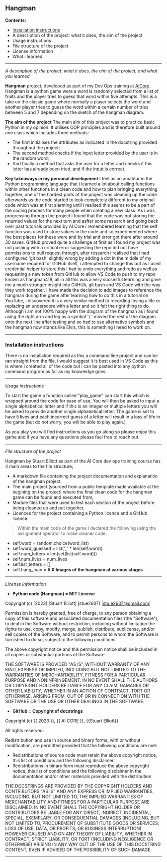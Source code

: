 **Hangman**
--------------------------------------------------------------------

**Contents:**

- [Installation instructions](#Installation-instructions)
- A description of the project: what it does, the aim of the project
- Usage instructions
- File structure of the project
- License information
- What i learned
--------------------------------------------------------------------

*A description of the project: what it does, the aim of the project, and what you learned* 

 **Hangman** project, developed as part of my Dev Ops training at [AiCore](#https://www.theaicore.com/). Hangman is a python game were a word is randomly selected from a list of fruits and the player tries to guess that word within five attempts. This is a take on the classic game where normally a player selects the word and another player tries to guess the word within a certain number of tries between 5 and 7 depending on the sketch of the hangman diagram.

 **The aim of the project** The main aim of this project was to practice basic Python in my opinion. It utilises OOP principles and is therefore built around one class which includes three methods: 
- The first initialises the attributes as indicated in the docstring provided throughout the project;
- The second method checks if the input letter provided by the user is in the random word;
- And finally a method that asks the user for a letter and checks if this letter has already been tried, and if the input is correct.

 **Key takeaways in my personal development** I feel as an amateur in the Python programming language that i learned a lot about calling functions within other functions in a clean code and how to plan bringing everything together, one of the hardest parts of the project was cleaning up the code afterwards as the code started to look completely different to my original code which was at first alarming until i realised this seems to be a part of the coding process for many people when creating a new class. As i was progressing through the project i found that the code was not storing the returned values for the next turn and asfter some research and going back over past tutorials provided by AI Core i remembered learning that the self function was used to store values in the code and so experimented where the best places for these were and by trial and error got there after around 30 saves. GitHub proved quite a challenge at first as i found my project was not pushing with a critical error suggesting the repo did not have permissions to pull request through, after research i realised that i had configured 'git bash' slightly wrong by adding a dot in the middle of my username required for GitHub itself, i attempted to change this but as i used credential helper to store this i had to undo everything and redo as well as requesting a new token from GitHub to allow VS Code to push to my repo known as hangman418, all in all this was a very sucsesful learning and gave me a much stronger insight into GitHUb, git bash and VS Code with the way they work together. I have made the decision to add images to reference the hangman during the game after learning how to do this in a tutorial on YouTube, i discovered it is a very similar method to recording losing a life or replacing an underscore with a letter and so it felt the right thing to do. Although i am not 100% happy with the diagram of the hangman as i found using the right arm and leg as a symbol '\ ' moved the rest of the diagram onto the next line after testing and so had to use alternative symbols and the hangman now stands like Elvis, this is something i need to work on.

-------------------------------------------------------------------------------------------------------------------

### Installation instructions

There is no installation required as this a command line project and can be ran straight from the file, i would suggest it is best used in VS Code as this is where i created all of the code but i can be pasted into any python command program as far as my knowledge goes.

-------------------------------------------------------------------------------------------------------------------

*Usage instructions*

To start the game a function called "play_game" can start this which is wrapped around the code for ease of use, You will then be asked to input a single alphabetical letter and if this is an integer or multiple letters you will be asked to provide another single alphabetical letter. The game is set to have 5 lives and each incorrect guess of a letter will result in a loss of life in the game (but do not worry, you will be able to play again.)

As you play you will find instructions as you go along so please enjoy this game and if you have any questions please feel free to reach out.

-------------------------------------------------------------------------------------------------------------------

*File structure of the project*

Hangman by Stuart Elliott as part of the AI Core dev ops training course has 4 main areas to the file structure;
- A markdown file containing the project documentation and explanation of the hangman project,
- The main project (sourced from a public template made available at the begining on the project) where the   final clean code for the hangman game can be found and executed from,
- Module files that were used to test each section of the project before being cleaned up and put together,
- Licences for the project containing a Python licence and a GitHub licence.

>Within the main code of the game i declared the following using the assignment operator to make cleaner code;
- self.word = random.choice(word_list)
- self.word_guessed = list('_' * len(self.word))
- self.num_letters = len(set(list(self.word)))
- self.num_lives = num_lives
- self.list_letters = []
- self.hang_man = **5 X Images of the hangman at various stages**
           
-------------------------------------------------------------------------------------------------------------------

*License information*

- **Python code (Hangman) = MIT License**

Copyright (c) [2023] [Stuart Elliott] [stue2607] [stu.e2607@gmail.com]

Permission is hereby granted, free of charge, to any person obtaining a copy
of this software and associated documentation files (the "Software"), to deal
in the Software without restriction, including without limitation the rights
to use, copy, modify, merge, publish, distribute, sublicense, and/or sell
copies of the Software, and to permit persons to whom the Software is
furnished to do so, subject to the following conditions:

The above copyright notice and this permission notice shall be included in all
copies or substantial portions of the Software.

THE SOFTWARE IS PROVIDED "AS IS", WITHOUT WARRANTY OF ANY KIND, EXPRESS OR
IMPLIED, INCLUDING BUT NOT LIMITED TO THE WARRANTIES OF MERCHANTABILITY,
FITNESS FOR A PARTICULAR PURPOSE AND NONINFRINGEMENT. IN NO EVENT SHALL THE
AUTHORS OR COPYRIGHT HOLDERS BE LIABLE FOR ANY CLAIM, DAMAGES OR OTHER
LIABILITY, WHETHER IN AN ACTION OF CONTRACT, TORT OR OTHERWISE, ARISING FROM,
OUT OF OR IN CONNECTION WITH THE SOFTWARE OR THE USE OR OTHER DEALINGS IN THE
SOFTWARE.

- **GitHub = Copyright of docstrings**

Copyright (c) {{ 2023 }}, {{ AI CORE }}, {{Stuart Elliott}}

All rights reserved.

Redistribution and use in source and binary forms, with or without modification,
are permitted provided that the following conditions are met:

- Redistributions of source code must retain the above copyright notice,
  this list of conditions and the following disclaimer.
- Redistributions in binary form must reproduce the above copyright notice,
  this list of conditions and the following disclaimer in the documentation
  and/or other materials provided with the distribution.

THE DOCSTRINGS ARE PROVIDED BY THE COPYRIGHT HOLDERS AND CONTRIBUTORS
"AS IS" AND ANY EXPRESS OR IMPLIED WARRANTIES, INCLUDING, BUT NOT
LIMITED TO, THE IMPLIED WARRANTIES OF MERCHANTABILITY AND FITNESS FOR
A PARTICULAR PURPOSE ARE DISCLAIMED. IN NO EVENT SHALL THE COPYRIGHT HOLDER
OR CONTRIBUTORS BE LIABLE FOR ANY DIRECT, INDIRECT, INCIDENTAL, SPECIAL,
EXEMPLARY, OR CONSEQUENTIAL DAMAGES (INCLUDING, BUT NOT LIMITED TO,
PROCUREMENT OF SUBSTITUTE GOODS OR SERVICES; LOSS OF USE, DATA, OR
PROFITS; OR BUSINESS INTERRUPTION) HOWEVER CAUSED AND ON ANY THEORY OF
LIABILITY, WHETHER IN CONTRACT, STRICT LIABILITY, OR TORT (INCLUDING
NEGLIGENCE OR OTHERWISE) ARISING IN ANY WAY OUT OF THE USE OF THIS
DOCSTRING CONTENT, EVEN IF ADVISED OF THE POSSIBILITY OF SUCH DAMAGE.

-------------------------------------------------------------------------------------------------------------------

